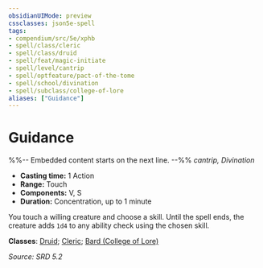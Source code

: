 ```yaml
---
obsidianUIMode: preview
cssclasses: json5e-spell
tags:
- compendium/src/5e/xphb
- spell/class/cleric
- spell/class/druid
- spell/feat/magic-initiate
- spell/level/cantrip
- spell/optfeature/pact-of-the-tome
- spell/school/divination
- spell/subclass/college-of-lore
aliases: ["Guidance"]
---
```

# Guidance
%%-- Embedded content starts on the next line. --%%
*cantrip, Divination*  

- **Casting time:** 1 Action
- **Range:** Touch
- **Components:** V, S
- **Duration:** Concentration, up to 1 minute

You touch a willing creature and choose a skill. Until the spell ends, the creature adds `1d4` to any ability check using the chosen skill.

**Classes**: [Druid](list-spells-classes-druid.md); [Cleric](list-spells-classes-cleric.md); [Bard (College of Lore)](list-spells-classes-bard-xphb-college-of-lore-xphb.md "subclass=XPHB;class=XPHB")

*Source: SRD 5.2*